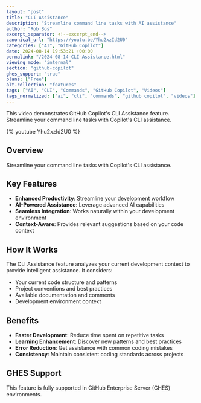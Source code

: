 ```yaml
---
layout: "post"
title: "CLI Assistance"
description: "Streamline command line tasks with AI assistance"
author: "Rob Bos"
excerpt_separator: <!--excerpt_end-->
canonical_url: "https://youtu.be/Yhu2xzId2U0"
categories: ["AI", "GitHub Copilot"]
date: 2024-08-14 19:53:21 +00:00
permalink: "/2024-08-14-CLI-Assistance.html"
viewing_mode: "internal"
section: "github-copilot"
ghes_support: "true"
plans: ["Free"]
alt-collection: "features"
tags: ["AI", "CLI", "Commands", "GitHub Copilot", "Videos"]
tags_normalized: ["ai", "cli", "commands", "github copilot", "videos"]
---
```


This video demonstrates GitHub Copilot's CLI Assistance feature. Streamline your command line tasks with Copilot's CLI assistance.<!--excerpt_end-->

{% youtube Yhu2xzId2U0 %}

## Overview

Streamline your command line tasks with Copilot's CLI assistance.

## Key Features

- **Enhanced Productivity**: Streamline your development workflow
- **AI-Powered Assistance**: Leverage advanced AI capabilities
- **Seamless Integration**: Works naturally within your development environment
- **Context-Aware**: Provides relevant suggestions based on your code context

## How It Works

The CLI Assistance feature analyzes your current development context to provide intelligent assistance. It considers:

- Your current code structure and patterns
- Project conventions and best practices
- Available documentation and comments
- Development environment context

## Benefits

- **Faster Development**: Reduce time spent on repetitive tasks
- **Learning Enhancement**: Discover new patterns and best practices
- **Error Reduction**: Get assistance with common coding mistakes
- **Consistency**: Maintain consistent coding standards across projects

## GHES Support

This feature is fully supported in GitHub Enterprise Server (GHES) environments.
